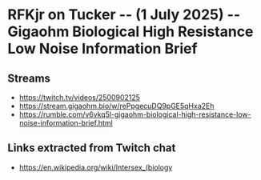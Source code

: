 # RFKjr on Tucker -- (1 July 2025) -- Gigaohm Biological High Resistance Low Noise Information Brief

## Streams
- https://twitch.tv/videos/2500902125
- https://stream.gigaohm.bio/w/rePpgecuDQ9pGE5qHxa2Eh
- https://rumble.com/v6vkq5l-gigaohm-biological-high-resistance-low-noise-information-brief.html

## Links extracted from Twitch chat
- https://en.wikipedia.org/wiki/Intersex_(biology

